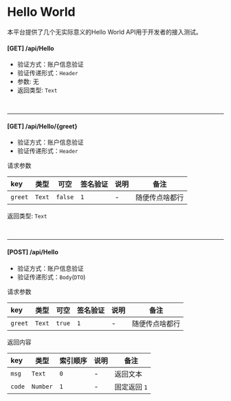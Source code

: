 # Hello World

本平台提供了几个无实际意义的Hello World API用于开发者的接入测试。

#### [GET] /api/Hello

- 验证方式：账户信息验证
- 验证传递形式：`Header`
- 参数: 无
- 返回类型: `Text`

<br>

------

#### [GET] /api/Hello/{greet}

- 验证方式：账户信息验证
- 验证传递形式：`Header`

请求参数

| key | 类型 | 可空 | 签名验证 | 说明 | 备注 |
|:----|-----|------|------|------|------|
| `greet`| `Text` | `false` | `1`| - | 随便传点啥都行 |

返回类型: `Text`

<br>

------

#### [POST] /api/Hello

- 验证方式：账户信息验证
- 验证传递形式：`Body`(`DTO`)

请求参数

| key | 类型 | 可空 | 签名验证 | 说明 | 备注 |
|:----|-----|------|------|------|------|
| `greet`| `Text` | `true` | `1`| - | 随便传点啥都行 |

返回内容

| key | 类型 | 索引顺序 | 说明 | 备注 |
|:----|-----|------|------|------|
| `msg`| `Text`| `0`| - | 返回文本 |
| `code`| `Number`|`1`| - | 固定返回 `1`|